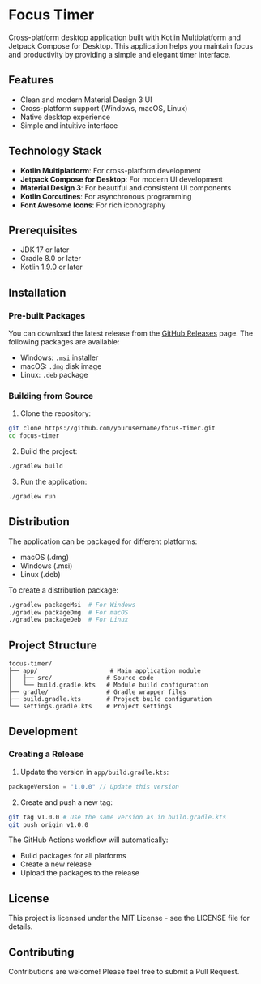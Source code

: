 # Focus Timer

Cross-platform desktop application built with Kotlin Multiplatform and Jetpack Compose for Desktop. This application helps you maintain focus and productivity by providing a simple and elegant timer interface.

## Features

- Clean and modern Material Design 3 UI
- Cross-platform support (Windows, macOS, Linux)
- Native desktop experience
- Simple and intuitive interface

## Technology Stack

- **Kotlin Multiplatform**: For cross-platform development
- **Jetpack Compose for Desktop**: For modern UI development
- **Material Design 3**: For beautiful and consistent UI components
- **Kotlin Coroutines**: For asynchronous programming
- **Font Awesome Icons**: For rich iconography

## Prerequisites

- JDK 17 or later
- Gradle 8.0 or later
- Kotlin 1.9.0 or later

## Installation

### Pre-built Packages

You can download the latest release from the [GitHub Releases](https://github.com/yigitozgumus/focus-timer/releases) page. The following packages are available:

- Windows: `.msi` installer
- macOS: `.dmg` disk image
- Linux: `.deb` package

### Building from Source

1. Clone the repository:
```bash
git clone https://github.com/yourusername/focus-timer.git
cd focus-timer
```

2. Build the project:
```bash
./gradlew build
```

3. Run the application:
```bash
./gradlew run
```

## Distribution

The application can be packaged for different platforms:

- macOS (.dmg)
- Windows (.msi)
- Linux (.deb)

To create a distribution package:
```bash
./gradlew packageMsi  # For Windows
./gradlew packageDmg  # For macOS
./gradlew packageDeb  # For Linux
```

## Project Structure

```
focus-timer/
├── app/                    # Main application module
│   ├── src/               # Source code
│   └── build.gradle.kts   # Module build configuration
├── gradle/                # Gradle wrapper files
├── build.gradle.kts       # Project build configuration
└── settings.gradle.kts    # Project settings
```

## Development

### Creating a Release

1. Update the version in `app/build.gradle.kts`:
```kotlin
packageVersion = "1.0.0" // Update this version
```

2. Create and push a new tag:
```bash
git tag v1.0.0 # Use the same version as in build.gradle.kts
git push origin v1.0.0
```

The GitHub Actions workflow will automatically:
- Build packages for all platforms
- Create a new release
- Upload the packages to the release

## License

This project is licensed under the MIT License - see the LICENSE file for details.

## Contributing

Contributions are welcome! Please feel free to submit a Pull Request. 